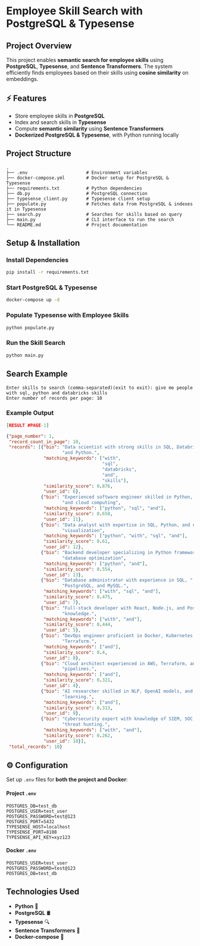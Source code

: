 # Employee Skill Search with PostgreSQL & Typesense

##  Project Overview
This project enables **semantic search for employee skills** using **PostgreSQL**, **Typesense**, and **Sentence Transformers**. The system efficiently finds employees based on their skills using **cosine similarity** on embeddings.

## ⚡ Features
- Store employee skills in **PostgreSQL**
- Index and search skills in **Typesense**
- Compute **semantic similarity** using **Sentence Transformers**
- **Dockerized PostgreSQL & Typesense**, with Python running locally

##  Project Structure
```
.
├── .env                      # Environment variables
├── docker-compose.yml        # Docker setup for PostgreSQL & Typesense
├── requirements.txt          # Python dependencies
├── db.py                     # PostgreSQL connection
├── typesense_client.py       # Typesense client setup
├── populate.py               # Fetches data from PostgreSQL & indexes it in Typesense
├── search.py                 # Searches for skills based on query
├── main.py                   # CLI interface to run the search
└── README.md                 # Project documentation
```

##  Setup & Installation

###  Install Dependencies
```sh
pip install -r requirements.txt
```

###  Start PostgreSQL & Typesense
```sh
docker-compose up -d
```

###  Populate Typesense with Employee Skills
```sh
python populate.py
```

###  Run the Skill Search
```sh
python main.py
```

##  Search Example
```
Enter skills to search (comma-separated)(exit to exit): give me people with sql, python and databricks skills
Enter number of records per page: 10
```
### Example Output
```json
[RESULT #PAGE-1]

{"page_number": 1,
 "record_count_in_page": 10,
 "records": [{"bio": "Data scientist with strong skills in SQL, Databricks, "
                     "and Python.",
              "matching_keywords": ["with",
                                    "sql",
                                    "databricks",
                                    "and",
                                    "skills"],
              "similarity_score": 0.876,
              "user_id": 6},
             {"bio": "Experienced software engineer skilled in Python, SQL, "
                     "and cloud computing",
              "matching_keywords": ["python", "sql", "and"],
              "similarity_score": 0.658,
              "user_id": 11},
             {"bio": "Data analyst with expertise in SQL, Python, and data "
                     "visualization",
              "matching_keywords": ["python", "with", "sql", "and"],
              "similarity_score": 0.61,
              "user_id": 12},
             {"bio": "Backend developer specializing in Python frameworks and "
                     "database optimization",
              "matching_keywords": ["python", "and"],
              "similarity_score": 0.554,
              "user_id": 13},
             {"bio": "Database administrator with experience in SQL, "
                     "PostgreSQL, and MySQL.",
              "matching_keywords": ["with", "sql", "and"],
              "similarity_score": 0.475,
              "user_id": 7},
             {"bio": "Full-stack developer with React, Node.js, and PostgreSQL "
                     "knowledge.",
              "matching_keywords": ["with", "and"],
              "similarity_score": 0.444,
              "user_id": 5},
             {"bio": "DevOps engineer proficient in Docker, Kubernetes, and "
                     "Terraform.",
              "matching_keywords": ["and"],
              "similarity_score": 0.4,
              "user_id": 8},
             {"bio": "Cloud architect experienced in AWS, Terraform, and CI/CD "
                     "pipelines.",
              "matching_keywords": ["and"],
              "similarity_score": 0.321,
              "user_id": 4},
             {"bio": "AI researcher skilled in NLP, OpenAI models, and deep "
                     "learning.",
              "matching_keywords": ["and"],
              "similarity_score": 0.313,
              "user_id": 9},
             {"bio": "Cybersecurity expert with knowledge of SIEM, SOC, and "
                     "threat hunting.",
              "matching_keywords": ["with", "and"],
              "similarity_score": 0.262,
              "user_id": 10}],
 "total_records": 10}
```

## ⚙️ Configuration
Set up `.env` files for **both the project and Docker**:

#### **Project `.env`**
```
POSTGRES_DB=test_db
POSTGRES_USER=test_user
POSTGRES_PASSWORD=test@123
POSTGRES_PORT=5432
TYPESENSE_HOST=localhost
TYPESENSE_PORT=8108
TYPESENSE_API_KEY=xyz123
```

#### **Docker `.env`**
```
POSTGRES_USER=test_user
POSTGRES_PASSWORD=test@123
POSTGRES_DB=test_db
```

##  Technologies Used
- **Python** 🐍
- **PostgreSQL** 🛢️
- **Typesense** 🔍
- **Sentence Transformers** 🤖
- **Docker-compose** 🐳

